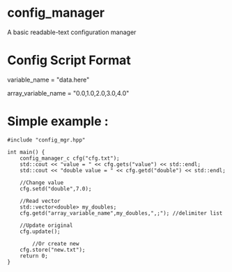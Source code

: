 # config_manager
A basic readable-text configuration manager

# Config Script Format 
variable_name = "data.here"

array_variable_name = "0.0,1.0,2.0,3.0,4.0"

# Simple example :

    #include "config_mgr.hpp"

    int main() {
        config_manager_c cfg("cfg.txt");
        std::cout << "value = " << cfg.gets("value") << std::endl;
        std::cout << "double value = " << cfg.getd("double") << std::endl;
     
        //Change value
        cfg.setd("double",7.0);
    
        //Read vector
        std::vector<double> my_doubles;
        cfg.getd("array_variable_name",my_doubles,",;"); //delimiter list
    
        //Update original
        cfg.update();
    
            //Or create new
        cfg.store("new.txt");
        return 0;
    }
    
    
